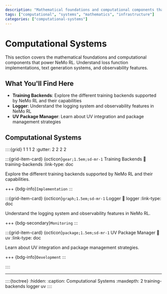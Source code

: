 ```yaml
---
description: "Mathematical foundations and computational components that power NeMo RL."
tags: ["computational", "systems", "mathematics", "infrastructure"]
categories: ["computational-systems"]
---
```


# Computational Systems

This section covers the mathematical foundations and computational components that power NeMo RL. Understand loss function implementations, text generation systems, and observability features.

## What You'll Find Here

- **Training Backends**: Explore the different training backends supported by NeMo RL and their capabilities
- **Logger**: Understand the logging system and observability features in NeMo RL
- **UV Package Manager**: Learn about UV integration and package management strategies

## Computational Systems

::::{grid} 1 1 1 2
:gutter: 2 2 2 2

:::{grid-item-card} {octicon}`gear;1.5em;sd-mr-1` Training Backends
:link: training-backends
:link-type: doc

Explore the different training backends supported by NeMo RL and their capabilities.

+++
{bdg-info}`Implementation`
:::

:::{grid-item-card} {octicon}`graph;1.5em;sd-mr-1` Logger
:link: logger
:link-type: doc

Understand the logging system and observability features in NeMo RL.

+++
{bdg-secondary}`Monitoring`
:::

:::{grid-item-card} {octicon}`package;1.5em;sd-mr-1` UV Package Manager
:link: uv
:link-type: doc

Learn about UV integration and package management strategies.

+++
{bdg-info}`Development`
:::

::::

---

::::{toctree}
:hidden:
:caption: Computational Systems
:maxdepth: 2
training-backends
logger
uv
:::: 

 